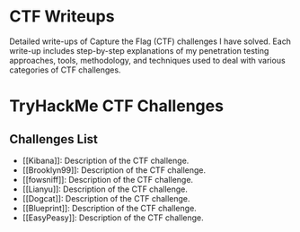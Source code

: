 # CTF Writeups
Detailed write-ups of Capture the Flag (CTF) challenges I have solved. Each write-up includes step-by-step explanations of my penetration testing approaches, tools, methodology, and techniques used to deal with various categories of CTF challenges.

# TryHackMe CTF Challenges

## Challenges List
- [[Kibana]]: Description of the CTF challenge.
- [[Brooklyn99]]: Description of the CTF challenge.
- [[fowsniff]]: Description of the CTF challenge.
- [[Lianyu]]: Description of the CTF challenge.
- [[Dogcat]]: Description of the CTF challenge.
- [[Blueprint]]: Description of the CTF challenge.
- [[EasyPeasy]]: Description of the CTF challenge.

